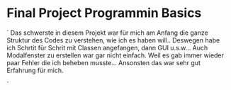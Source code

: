 # Final Project Programmin Basics


`
Das schwerste in diesem Projekt war für mich am Anfang die ganze Struktur des Codes zu verstehen, 
wie ich es haben will.. Deswegen
habe ich Schrtit für Schrit mit Classen angefangen, dann GUI u.s.w... Auch Modalfenster zu erstellen war gar nicht einfach. Weil es gab immer wieder paar Fehler die ich beheben musste...
Ansonsten das war sehr gut Erfahrung für mich.

`


